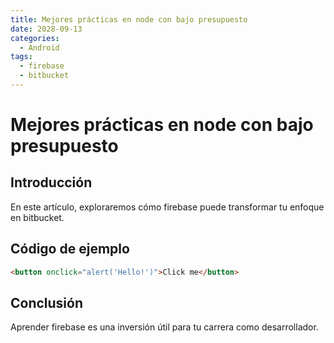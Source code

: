 ```yaml
---
title: Mejores prácticas en node con bajo presupuesto
date: 2028-09-13
categories:
  - Android
tags:
  - firebase
  - bitbucket
---
```


# Mejores prácticas en node con bajo presupuesto

## Introducción

En este artículo, exploraremos cómo firebase puede transformar tu enfoque en bitbucket.

## Código de ejemplo

```html
<button onclick="alert('Hello!')">Click me</button>
```

## Conclusión

Aprender firebase es una inversión útil para tu carrera como desarrollador.